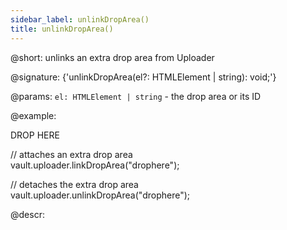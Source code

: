 ```yaml
---
sidebar_label: unlinkDropArea()
title: unlinkDropArea()
---          
```


@short: unlinks an extra drop area from Uploader

@signature: {'unlinkDropArea(el?: HTMLElement | string): void;'}

@params:
`el: HTMLElement | string` - the drop area or its ID

@example:
<div id="drophere">DROP HERE</div>

// attaches an extra drop area  
vault.uploader.linkDropArea("drophere");

// detaches the extra drop area  
vault.uploader.unlinkDropArea("drophere");

@descr:
